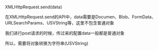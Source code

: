 XMLHttpRequest.send(data)

在XMLHttpRequest.send的API中，data需要是Documen、Blob、FormData、URLSearchParams、USVString等，这里不包含普通对象

我们进行post请求的时候，传过来的配置data一般都是普通对象

所以，需要将对象转换为字符串(USVString)


